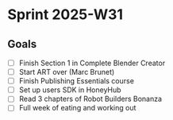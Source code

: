 # Sprint 2025-W31

## Goals

- [ ] Finish Section 1 in Complete Blender Creator
- [ ] Start ART over (Marc Brunet)
- [ ] Finish Publishing Essentials course
- [ ] Set up users SDK in HoneyHub
- [ ] Read 3 chapters of Robot Builders Bonanza
- [ ] Full week of eating and working out
